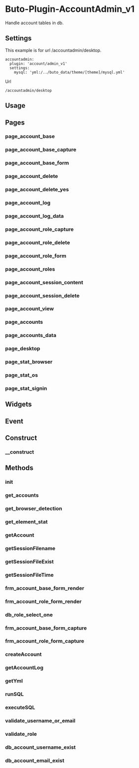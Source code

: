 # Buto-Plugin-AccountAdmin_v1

<p>Handle account tables in db.</p>

<a name="key_0"></a>

## Settings

<p>This example is for url /accountadmin/desktop.</p>
<pre><code>accountadmin:
  plugin: 'account/admin_v1'
  settings:
    mysql: 'yml:/../buto_data/theme/[theme]/mysql.yml'</code></pre>
<p>Url</p>
<pre><code>/accountadmin/desktop</code></pre>

<a name="key_1"></a>

## Usage



<a name="key_2"></a>

## Pages



<a name="key_2_0"></a>

### page_account_base



<a name="key_2_1"></a>

### page_account_base_capture



<a name="key_2_2"></a>

### page_account_base_form



<a name="key_2_3"></a>

### page_account_delete



<a name="key_2_4"></a>

### page_account_delete_yes



<a name="key_2_5"></a>

### page_account_log



<a name="key_2_6"></a>

### page_account_log_data



<a name="key_2_7"></a>

### page_account_role_capture



<a name="key_2_8"></a>

### page_account_role_delete



<a name="key_2_9"></a>

### page_account_role_form



<a name="key_2_10"></a>

### page_account_roles



<a name="key_2_11"></a>

### page_account_session_content



<a name="key_2_12"></a>

### page_account_session_delete



<a name="key_2_13"></a>

### page_account_view



<a name="key_2_14"></a>

### page_accounts



<a name="key_2_15"></a>

### page_accounts_data



<a name="key_2_16"></a>

### page_desktop



<a name="key_2_17"></a>

### page_stat_browser



<a name="key_2_18"></a>

### page_stat_os



<a name="key_2_19"></a>

### page_stat_signin



<a name="key_3"></a>

## Widgets



<a name="key_4"></a>

## Event



<a name="key_5"></a>

## Construct



<a name="key_5_0"></a>

### __construct



<a name="key_6"></a>

## Methods



<a name="key_6_0"></a>

### init



<a name="key_6_1"></a>

### get_accounts



<a name="key_6_2"></a>

### get_browser_detection



<a name="key_6_3"></a>

### get_element_stat



<a name="key_6_4"></a>

### getAccount



<a name="key_6_5"></a>

### getSessionFilename



<a name="key_6_6"></a>

### getSessionFileExist



<a name="key_6_7"></a>

### getSessionFileTime



<a name="key_6_8"></a>

### frm_account_base_form_render



<a name="key_6_9"></a>

### frm_account_role_form_render



<a name="key_6_10"></a>

### db_role_select_one



<a name="key_6_11"></a>

### frm_account_base_form_capture



<a name="key_6_12"></a>

### frm_account_role_form_capture



<a name="key_6_13"></a>

### createAccount



<a name="key_6_14"></a>

### getAccountLog



<a name="key_6_15"></a>

### getYml



<a name="key_6_16"></a>

### runSQL



<a name="key_6_17"></a>

### executeSQL



<a name="key_6_18"></a>

### validate_username_or_email



<a name="key_6_19"></a>

### validate_role



<a name="key_6_20"></a>

### db_account_username_exist



<a name="key_6_21"></a>

### db_account_email_exist



